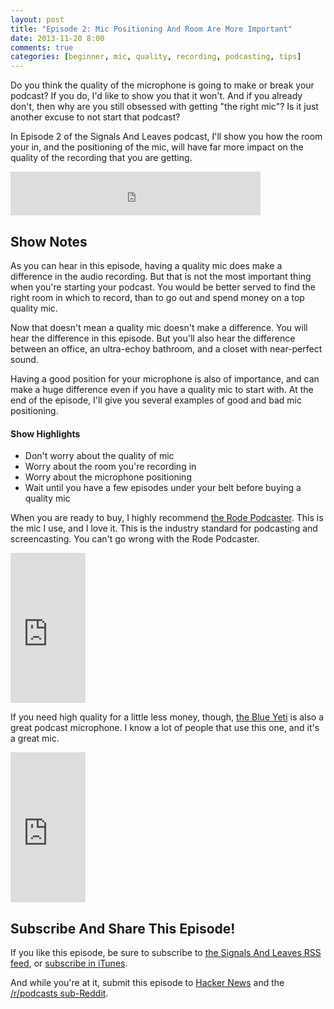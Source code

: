 ```yaml
---
layout: post
title: "Episode 2: Mic Positioning And Room Are More Important"
date: 2013-11-20 8:00
comments: true
categories: [beginner, mic, quality, recording, podcasting, tips]
---
```


Do you think the quality of the microphone is going to make
or break your podcast? If you do, I'd like to show you that
it won't. And if you already don't, then why are you still
obsessed with getting "the right mic"? Is it just another
excuse to not start that podcast? 

In Episode 2 of the Signals And Leaves podcast, I'll show you 
how the room your in, and the positioning of the mic, will 
have far more impact on the quality of the recording that 
you are getting.

<!-- more -->

<iframe src="http://www.signalleaf.com/embed/523736d466f52c0200000003/528d042ea88e1f020000000f/" width="400" height="70" frameborder="0"></iframe>

## Show Notes

As you can hear in this episode, having a quality mic does
make a difference in the audio recording. But that is not
the most important thing when you're starting your podcast. You
would be better served to find the right room in which to
record, than to go out and spend money on a top quality mic.

Now that doesn't mean a quality mic doesn't make a difference.
You will hear the difference in this episode. But you'll also
hear the difference between an office, an ultra-echoy bathroom,
and a closet with near-perfect sound. 

Having a good position for your microphone is also of importance,
and can make a huge difference even if you have a quality
mic to start with. At the end of the episode, I'll give you
several examples of good and bad mic positioning.

#### Show Highlights

* Don't worry about the quality of mic
* Worry about the room you're recording in
* Worry about the microphone positioning
* Wait until you have a few episodes under your belt before buying a quality mic

When you are ready to buy, I highly recommend 
[the Rode Podcaster](http://www.amazon.com/gp/product/B000JM46FY/ref=as_li_ss_tl?ie=UTF8&camp=1789&creative=390957&creativeASIN=B000JM46FY&linkCode=as2&tag=signalleaf-20).
This is the mic I use, and I love it. This is the industry
standard for podcasting and screencasting. You can't go wrong
with the Rode Podcaster.

<iframe src="http://rcm-na.amazon-adsystem.com/e/cm?lt1=_blank&bc1=000000&IS2=1&bg1=FFFFFF&fc1=000000&lc1=0000FF&t=signalleaf-20&o=1&p=8&l=as4&m=amazon&f=ifr&ref=ss_til&asins=B000JM46FY" style="width:120px;height:240px;" scrolling="no" marginwidth="0" marginheight="0" frameborder="0"></iframe>

If you need high quality for a little less money, though, 
[the Blue Yeti](http://www.amazon.com/gp/product/B002VA464S/ref=as_li_ss_tl?ie=UTF8&camp=1789&creative=390957&creativeASIN=B002VA464S&linkCode=as2&tag=signalleaf-20)
is also a great podcast microphone. I know a lot of people that
use this one, and it's a great mic.

<iframe src="http://rcm-na.amazon-adsystem.com/e/cm?lt1=_blank&bc1=000000&IS2=1&bg1=FFFFFF&fc1=000000&lc1=0000FF&t=signalleaf-20&o=1&p=8&l=as4&m=amazon&f=ifr&ref=ss_til&asins=B002VA464S" style="width:120px;height:240px;" scrolling="no" marginwidth="0" marginheight="0" frameborder="0"></iframe>

## Subscribe And Share This Episode!

If you like this episode, be sure to subscribe to 
[the Signals And Leaves RSS feed](http://www.signalleaf.com/podcasts/523736d466f52c0200000003/rss),
or [subscribe in iTunes](https://itunes.apple.com/us/podcast/signals-and-leaves/id739095095).

And while you're at it, submit this episode to 
[Hacker News](https://news.ycombinator.com/submit)
and the [/r/podcasts sub-Reddit](http://www.reddit.com/r/podcasts/).

